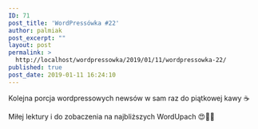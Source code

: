 ```yaml
---
ID: 71
post_title: 'WordPressówka #22'
author: palmiak
post_excerpt: ""
layout: post
permalink: >
  http://localhost/wordpressowka/2019/01/11/wordpressowka-22/
published: true
post_date: 2019-01-11 16:24:10
---
```

<!-- wp:paragraph -->
<p> Kolejna porcja wordpressowych newsów w sam raz do piątkowej kawy&nbsp;☕ </p>
<!-- /wp:paragraph -->

<!-- wp:acf/owl-link {"id":"block_5c697e964239a","data":{"field_5c5706bb6e493":"\u003cp\u003ePodsumowanie roku 2018 Mortena Rand-Hendriksena, bardziej z perspektywy co się dzieje w naszych głowach niż o technologii\u003c/p\u003e","field_5c5706f36e494":{"title":"2018, A PERSONAL INVENTORY","url":"https://mor10.com/2018-a-personal-inventory/","target":""}},"name":"acf/owl-link","align":"","mode":"preview"} /-->

<!-- wp:acf/owl-link {"id":"block_5c697ed04239b","data":{"field_5c5706bb6e493":"\u003cp\u003eTrellis osiągnął w końcu wersję 1.0.0\u003c/p\u003e","field_5c5706f36e494":{"title":"Trellis 1.0.0 Released","url":"https://roots.io/trellis-1-0-0-released/","target":""}},"name":"acf/owl-link","align":"","mode":"preview"} /-->

<!-- wp:acf/owl-link {"id":"block_5c697ef54239c","data":{"field_5c5706bb6e493":"\u003cp\u003eNa WordPressowym tracku pojawiły się dość poważne problemy z zarządzaniem kamieniami milowymi\u003c/p\u003e","field_5c5706f36e494":{"title":"Short Term Trac Milestone Ticket Triage Proposal","url":"https://make.wordpress.org/core/2019/01/04/short-term-trac-milestone-ticket-triage-proposal/","target":""}},"name":"acf/owl-link","align":"","mode":"preview"} /-->

<!-- wp:acf/owl-link {"id":"block_5c697f274239d","data":{"field_5c5706bb6e493":"\u003cp\u003ePozytywny głos o Gutenbergu - kilka słów o tym jak Upstatement używa Gutenberga oraz ACF Blocks w nowych projektach (psst. również polecamy tą metodę, działa!)\u003c/p\u003e","field_5c5706f36e494":{"title":"Creating Powerful Editing Experiences with Gutenberg","url":"https://medium.com/stories-from-upstatement/creating-powerful-editing-experiences-with-gutenberg-46215ce699c2","target":""}},"name":"acf/owl-link","align":"","mode":"preview"} /-->

<!-- wp:acf/owl-link {"id":"block_5c697f654239e","data":{"field_5c5706bb6e493":"\u003cp\u003eRok 2019 zaczyna się bardzo ciekawymi WordUpami, już za chwilę Poznań i Warszawa. Tutaj znajdziecie informacje o wydarzeniu w Poznaniu: \u003ca href=\u0022https://www.facebook.com/events/2379108138975699/?acontext=%7B%22source%22%3A3%2C%22source_newsfeed_story_type%22%3A%22regular%22%2C%22action_history%22%3A%22%5B%7B%5C%22surface%5C%22%3A%5C%22newsfeed%5C%22%2C%5C%22mechanism%5C%22%3A%5C%22feed_story%5C%22%2C%5C%22extra_data%5C%22%3A%5B%5D%7D%5D%22%2C%22has_source%22%3Atrue%7D\u0026amp;source=3\u0026amp;source_newsfeed_story_type=regular\u0026amp;action_history=%5B%7B%22surface%22%3A%22newsfeed%22%2C%22mechanism%22%3A%22feed_story%22%2C%22extra_data%22%3A%5B%5D%7D%5D\u0026amp;has_source=1\u0026amp;__tn__=K-R\u0026amp;eid=ARDWXJb7IyBdfLFlP6iVG0Mb9nC_mUSoYlgm7iwJZ7ECEwHOF32x5IULWdFKcw7zs-xyKteeOMWbfx_t\u0026amp;fref=mentions\u0026amp;__xts__%5B0%5D=68.ARDoBHeExfHYjsoeOnxt97da1GbfT-PbSVNRFgE-OAHgvPdrcdVyG6VXfrIMhGioGg08ohZ8z6P6sQhBe1oTyaPVVVpurRj699WRXZ2Os8joHoiNqSvR2mJkw800ADJ8lPSvIm5zuRJ2pNudEngjvPyg9RWZ_0LkTn-pVaLrv6KmEH6ypE_yi-WRFM9eKcMGc2DjsSKY6bItx0lodSPQbQxc9zvIigQ7uqKK4Ni1mnboO3Q9LZIKLp8cogfz4vZsoSn4_3Yd2Zrigud_y8mN5YbyzuB4RvJsUB1HYY7-0jf_9lV0gW-ocj1V4bEDhAnoN9QbLsqmlWBTf_3IPEiAmdEFA0By\u0022\u003eWordPress WordUp Poznań #11\u003c/a\u003e \u003c/p\u003e","field_5c5706f36e494":{"title":"WordUp Warszawa #PRO 17 styczeń 2019","url":"https://www.facebook.com/events/1507606652716960/","target":""}},"name":"acf/owl-link","align":"","mode":"preview"} /-->

<!-- wp:acf/owl-link {"id":"block_5c6980624239f","data":{"field_5c5706bb6e493":"\u003cp\u003eTenon LLC przeprowadzi audyt accessibility w Gutenbergu\u003c/p\u003e","field_5c5706f36e494":{"title":"BLOG: GUTENBERG ACCESSIBILITY AUDIT VENDOR SELECTION","url":"https://wpcampus.org/2019/01/gutenberg-audit-vendor/","target":""}},"name":"acf/owl-link","align":"","mode":"preview"} /-->

<!-- wp:acf/owl-link {"id":"block_5c69808f423a0","data":{"field_5c5706bb6e493":"\u003cp\u003eŚwiatło ujrzał WordPress w wydaniu 5.0.3. Zobaczcie co się zmieniło i jakie bugi zostały usunięte \u003cspan class=\u0022_47e3 _5mfr\u0022 title=\u0022Emotikon smile\u0022\u003e\u003cimg class=\u0022img\u0022 role=\u0022presentation\u0022 src=\u0022https://static.xx.fbcdn.net/images/emoji.php/v9/fa5/1.5/16/1f642.png\u0022 alt=\u0022\u0022 width=\u002216\u0022 height=\u002216\u0022 /\u003e\u003c/span\u003e\u003c/p\u003e","field_5c5706f36e494":{"title":"WordPress 5.0.3 Maintenance Release","url":"https://wordpress.org/news/2019/01/wordpress-5-0-3-maintenance-release/?fbclid=IwAR0kRSbZ-Za1xT2AzRNncYgkuyfBDpyVFwVLaSmI3Fdgy90R0kfxJztj95Q","target":""}},"name":"acf/owl-link","align":"","mode":"preview"} /-->

<!-- wp:acf/owl-link {"id":"block_5c6980b3423a1","data":{"field_5c5706bb6e493":"\u003cp\u003eI na koniec mocna lista wtyczek do WP, które warto poznać:\u003c/p\u003e","field_5c5706f36e494":{"title":"101+ WordPress Plugins 2019 (Ultimate Hand Picked Collection)","url":"https://templatic.com/wp/wordpress-plugins/?fbclid=IwAR0GVtovXP-qxQWqCe_eucveBVzXBxffM3EZX41IBThib2te9aR-Hi7w7WA","target":""}},"name":"acf/owl-link","align":"","mode":"preview"} /-->

<!-- wp:paragraph -->
<p>

Miłej lektury i do zobaczenia na najbliższych WordUpach&nbsp;😍🦉🤪

</p>
<!-- /wp:paragraph -->